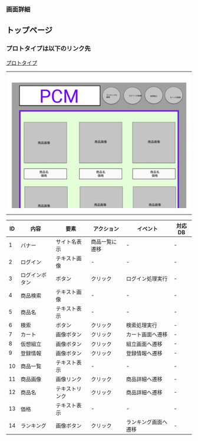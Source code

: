 ### 画面詳細
## トップページ
### プロトタイプは以下のリンク先
[プロトタイプ](https://www.figma.com/file/0vRBRSAXa1cN6c6JlbLsOO/Untitled?node-id=0%3A1)
*****

<img src="md/img/myp.png" width="500">

*****

|ID|内容|要素|アクション|イベント|対応DB|
|--|---|-----|----------|-------|------|
|1|バナー|サイト名表示|商品一覧に遷移|-|-|
|2|ログイン|テキスト画像|-|-|-|
|3|ログインボタン|ボタン|クリック|ログイン処理実行|-|
|4|商品検索|テキスト画像|-|-|-|
|5|商品名|テキスト表示|-|-|-|
|6|検索|ボタン|クリック|検索処理実行|-|
|7|カート|画像ボタン|クリック|カート画面へ遷移|-|
|8|仮想組立|画像ボタン|クリック|組立画面へ遷移|-|
|9|登録情報|画像ボタン|クリック|登録情報へ遷移|-|
|10|商品一覧|テキスト表示|-|-|-|
|11|商品画像|画像リンク|クリック|商品詳細へ遷移|-|
|12|商品名|テキストリンク|クリック|商品詳細へ遷移|-|
|13|価格|テキスト表示|-|-|-|
|14|ランキング|画像ボタン|クリック|ランキング画面へ遷移|-|
